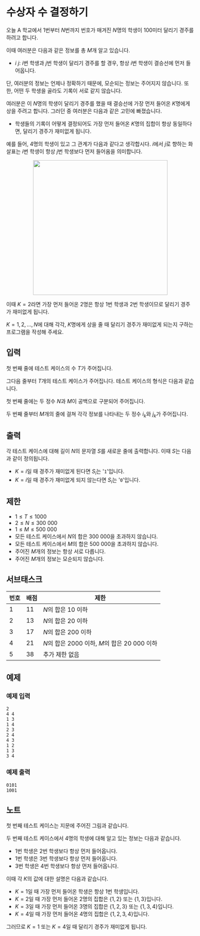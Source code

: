 # 수상자 수 결정하기

오늘 A 학교에서 $1$번부터 $N$번까지 번호가 매겨진 $N$명의 학생이 $100$미터 달리기 경주를 하려고 합니다.

이때 여러분은 다음과 같은 정보를 총 $M$개 알고 있습니다.

- $i$ $j$: $i$번 학생과 $j$번 학생이 달리기 경주를 할 경우, 항상 $i$번 학생이 결승선에 먼저 들어옵니다.

단, 여러분의 정보는 언제나 정확하기 때문에, 모순되는 정보는 주어지지 않습니다. 또한, 어떤 두 학생을 골라도 기록이 서로 같지 않습니다.

여러분은 이 $N$명의 학생이 달리기 경주를 했을 때 결승선에 가장 먼저 들어온 $K$명에게 상을 주려고 합니다. 그러던 중 여러분은 다음과 같은 고민에 빠졌습니다.

- 학생들의 기록이 어떻게 결정되어도 가장 먼저 들어온 $K$명의 집합이 항상 동일하다면, 달리기 경주가 재미없게 됩니다.

예를 들어, $4$명의 학생이 있고 그 관계가 다음과 같다고 생각합시다. $i$에서 $j$로 향하는 화살표는 $i$번 학생이 항상 $j$번 학생보다 먼저 들어옴을 의미합니다.

<center><img src="https://hackmd.io/_uploads/BJXdZRvcgx.png" width="360"></img>
</center>

이때 $K=2$라면 가장 먼저 들어온 $2$명은 항상 $1$번 학생과 $2$번 학생이므로 달리기 경주가 재미없게 됩니다.

$K=1,2,\ldots,N$에 대해 각각, $K$명에게 상을 줄 때 달리기 경주가 재미없게 되는지 구하는 프로그램을 작성해 주세요.

## 입력

첫 번째 줄에 테스트 케이스의 수 $T$가 주어집니다.

그다음 줄부터 $T$개의 테스트 케이스가 주어집니다. 테스트 케이스의 형식은 다음과 같습니다.

첫 번째 줄에는 두 정수 $N$과 $M$이 공백으로 구분되어 주어집니다.

두 번째 줄부터 $M$개의 줄에 걸쳐 각각 정보를 나타내는 두 정수 $i_k$와 $j_k$가 주어집니다.

## 출력

각 테스트 케이스에 대해 길이 $N$의 문자열 $S$를 새로운 줄에 출력합니다. 이때 $S$는 다음과 같이 정의됩니다.

- $K=i$일 때 경주가 재미없게 된다면 $S_i$는 '`1`'입니다.
- $K=i$일 때 경주가 재미없게 되지 않는다면 $S_i$는 '`0`'입니다.

## 제한

- $1 \le T \le 1000$
- $2 \le N \le 300\ 000$
- $1 \le M \le 500\ 000$
- 모든 테스트 케이스에서 $N$의 합은 $300\ 000$을 초과하지 않습니다.
- 모든 테스트 케이스에서 $M$의 합은 $500\ 000$을 초과하지 않습니다.
- 주어진 $M$개의 정보는 항상 서로 다릅니다.
- 주어진 $M$개의 정보는 모순되지 않습니다.

## 서브태스크



| **번호** | **배점** | **제한** |
| -------- | -------- | -------- |
| 1     | 11     | $N$의 합은 $10$ 이하     |
| 2     | 13     | $N$의 합은 $20$ 이하     |
| 3     | 17     | $N$의 합은 $200$ 이하     |
| 4     | 21     | $N$의 합은 $2000$ 이하, $M$의 합은 $20\ 000$ 이하     |
| 5     | 38     | 추가 제한 없음 |

## 예제

### 예제 입력

```
2
4 4
1 3
1 4
2 3
2 4
4 3
1 2
1 3
3 4
```

### 예제 출력

```
0101
1001
```

## 노트

첫 번째 테스트 케이스는 지문에 주어진 그림과 같습니다.

두 번째 테스트 케이스에서 $4$명의 학생에 대해 알고 있는 정보는 다음과 같습니다.

- $1$번 학생은 $2$번 학생보다 항상 먼저 들어옵니다.
- $1$번 학생은 $3$번 학생보다 항상 먼저 들어옵니다.
- $3$번 학생은 $4$번 학생보다 항상 먼저 들어옵니다.

이때 각 $K$의 값에 대한 설명은 다음과 같습니다.

- $K=1$일 때 가장 먼저 들어온 학생은 항상 $1$번 학생입니다.
- $K=2$일 때 가장 먼저 들어온 $2$명의 집합은 $\{1,2\}$ 또는 $\{1,3\}$입니다.
- $K=3$일 때 가장 먼저 들어온 $3$명의 집합은 $\{1,2,3\}$ 또는 $\{1,3,4\}$입니다.
- $K=4$일 때 가장 먼저 들어온 $4$명의 집합은 $\{1,2,3,4\}$입니다.

그러므로 $K=1$ 또는 $K=4$일 때 달리기 경주가 재미없게 됩니다.
